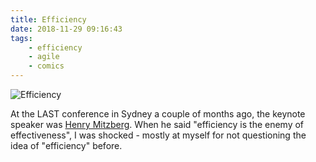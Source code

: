 ```yaml
---
title: Efficiency
date: 2018-11-29 09:16:43
tags:
	- efficiency
	- agile
	- comics
---
```


![Efficiency](/images/efficiency.jpg)

At the LAST conference in Sydney a couple of months ago, the keynote speaker was [Henry Mitzberg](http://www.mintzberg.org/). When he said "efficiency is the enemy of effectiveness", I was shocked - mostly at myself for not questioning the idea of "efficiency" before.
